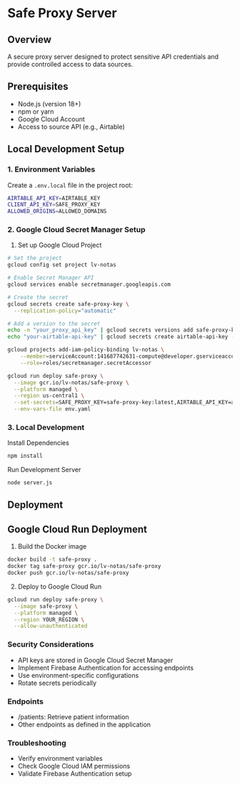 # Safe Proxy Server

## Overview
A secure proxy server designed to protect sensitive API credentials and provide controlled access to data sources.

## Prerequisites
- Node.js (version 18+)
- npm or yarn
- Google Cloud Account
- Access to source API (e.g., Airtable)

## Local Development Setup

### 1. Environment Variables
Create a `.env.local` file in the project root:
```bash
AIRTABLE_API_KEY=AIRTABLE_KEY
CLIENT_API_KEY=SAFE_PROXY_KEY
ALLOWED_ORIGINS=ALLOWED_DOMAINS
```

### 2. Google Cloud Secret Manager Setup
1. Set up Google Cloud Project
```bash
# Set the project
gcloud config set project lv-notas

# Enable Secret Manager API
gcloud services enable secretmanager.googleapis.com

# Create the secret
gcloud secrets create safe-proxy-key \
  --replication-policy="automatic"

# Add a version to the secret
echo -n "your_proxy_api_key" | gcloud secrets versions add safe-proxy-key --data-file=-
echo "your-airtable-api-key" | gcloud secrets create airtable-api-key --data-file=-
```

```bash
gcloud projects add-iam-policy-binding lv-notas \
    --member=serviceAccount:141687742631-compute@developer.gserviceaccount.com \
    --role=roles/secretmanager.secretAccessor
```


```bash
gcloud run deploy safe-proxy \
  --image gcr.io/lv-notas/safe-proxy \
  --platform managed \
  --region us-central1 \
  --set-secrets=SAFE_PROXY_KEY=safe-proxy-key:latest,AIRTABLE_API_KEY=airtable-api-key:latest \
  --env-vars-file env.yaml
```

### 3. Local Development
Install Dependencies
```bash
npm install
```

Run Development Server
```bash
node server.js
```

## Deployment
## Google Cloud Run Deployment

1. Build the Docker image
```bash
docker build -t safe-proxy .
docker tag safe-proxy gcr.io/lv-notas/safe-proxy
docker push gcr.io/lv-notas/safe-proxy
```

2. Deploy to Google Cloud Run
```bash
gcloud run deploy safe-proxy \
  --image safe-proxy \
  --platform managed \
  --region YOUR_REGION \
  --allow-unauthenticated
```


### Security Considerations

- API keys are stored in Google Cloud Secret Manager
- Implement Firebase Authentication for accessing endpoints
- Use environment-specific configurations
- Rotate secrets periodically

### Endpoints

- /patients: Retrieve patient information
- Other endpoints as defined in the application

### Troubleshooting

- Verify environment variables
- Check Google Cloud IAM permissions
- Validate Firebase Authentication setup